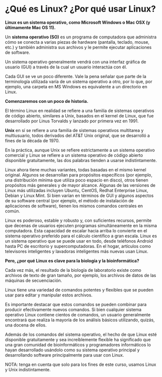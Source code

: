 # ¿Qué es Linux? ¿Por qué usar Linux? 


**Linux es un sistema operativo, como Microsoft Windows o Mac OSX (y últimamente Mac OS 11).**   

Un **sistema operativo (SO)** es un programa de computadora que administra cómo se conecta a varias piezas de hardware (pantalla, teclado, mouse, etc.) y también administra sus archivos y le permite ejecutar aplicaciones de software. 

Un sistema operativo generalmente vendrá con una interfaz gráfica de usuario (GUI) a través de la cual un usuario interactúa con él.  

Cada GUI se ve un poco diferente. Vale la pena señalar que parte de la terminología utilizada varía de un sistema operativo a otro, por lo que, por ejemplo, una carpeta en MS Windows es equivalente a un directorio en Linux. 


**Comenzaremos con un poco de historia.** 


El término Linux en realidad se refiere a una familia de sistemas operativos de código abierto, similares a Unix, basados en el kernel de Linux, que fue desarrollado por Linus Torvalds y lanzado por primera vez en 1991. 

**Unix** en sí se refiere a una familia de sistemas operativos multitarea y multiusuario, todos derivados del AT&T Unix original, que se desarrolló a fines de la década de 1970.   

En la práctica, aunque Unix se refiere estrictamente a un sistema operativo comercial y Linux se refiere a un sistema operativo de código abierto disponible gratuitamente, las dos palabras tienden a usarse indistintamente.  

Linux ahora tiene muchas variantes, todas basadas en el mismo kernel original. Algunos se desarrollan para propósitos específicos (por ejemplo, una distribución mínima que utiliza poco espacio en disco), otros tienen propósitos más generales y de mayor alcance. Algunas de las versiones de Linux más utilizadas incluyen Ubuntu, CentOS, Redhat Enterprise Linux, Debian y Linux Mint. Si bien varían en términos de GUI y algunos aspectos de su software central (por ejemplo, el método de instalación de aplicaciones de software), tienen los mismos comandos centrales en común. 

Linux es poderoso, estable y robusto y, con suficientes recursos, permite que decenas de usuarios ejecuten programas simultáneamente en la misma computadora. Esta capacidad de escalar hacia arriba lo convierte en el sistema operativo preferido para el cálculo científico a gran escala. Linux es un sistema operativo que se puede usar en todo, desde teléfonos Android hasta PC de escritorio y supercomputadoras. En el hogar, artículos como televisores inteligentes y lavadoras inteligentes más nuevas usan Linux. 

**Pero, ¿por qué Linux es clave para la biología y la bioinformática?**  

Cada vez más, el resultado de la biología de laboratorio existe como archivos de texto de gran tamaño, por ejemplo, los archivos de datos de las máquinas de secuenciación. 

Linux tiene una variedad de comandos potentes y flexibles que se pueden usar para editar y manipular estos archivos.  

Es importante destacar que estos comandos se pueden combinar para producir efectivamente nuevos comandos. Si bien cualquier sistema operativo Linux contiene cientos de comandos, un usuario generalmente encontrará que realiza la mayoría de los análisis básicos utilizando, quizás, una docena de ellos.  

Además de los comandos del sistema operativo, el hecho de que Linux esté disponible gratuitamente y sea increíblemente flexible ha significado que una gran comunidad de bioinformáticos y programadores informáticos lo hayan desarrollado usándolo como su sistema operativo principal y desarrollando software principalmente para usar con Linux.

NOTA: tenga en cuenta que solo para los fines de este curso, usamos Linux y Unix indistintamente.
